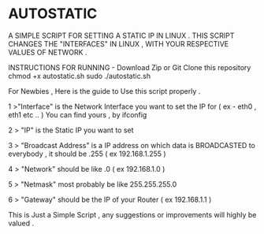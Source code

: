 # AUTOSTATIC

A SIMPLE SCRIPT FOR SETTING A STATIC IP IN LINUX . 
THIS SCRIPT CHANGES THE "INTERFACES" IN LINUX , WITH YOUR RESPECTIVE VALUES OF NETWORK . 

INSTRUCTIONS FOR RUNNING - 
Download Zip or Git Clone this repository 
chmod +x autostatic.sh 
sudo ./autostatic.sh 

For Newbies , Here is the guide to Use this script properly . 

1 >"Interface" is the Network Interface you want to set the IP for ( ex - eth0 , eth1 etc .. ) You can find yours , by ifconfig 

2 > "IP" is the Static IP you want to set

3 > "Broadcast Address"  is a IP address on which data is BROADCASTED to everybody , it should be <First Three octets of IP>.255 ( ex 192.168.1.255 )
  
4 > "Network" should be like <First Three Octets Of IP>.0 ( ex 192.168.1.0 )
  
5 > "Netmask" most probably be like 255.255.255.0 

6 > "Gateway" should be the IP of your Router ( ex 192.168.1.1 )
  
  
  This is Just a Simple Script , any suggestions or improvements will highly be valued . 
